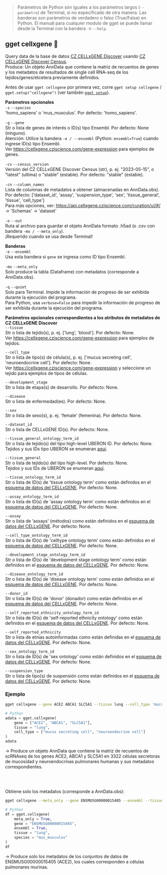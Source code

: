 > Parámetros de Python són iguales a los parámetros largos (`--parámetro`) de Terminal, si no especificado de otra manera. Las banderas son parámetros de verdadero o falso (True/False) en Python. El manuál para cualquier modulo de gget se puede llamar desde la Terminal con la bandera `-h` `--help`.  
## gget cellxgene 🍱  
Query data de la base de datos [CZ CELLxGENE Discover](https://cellxgene.cziscience.com/) usando [CZ CELLxGENE Discover Census](https://github.com/chanzuckerberg/cellxgene-census).  
Produce: Un objeto AnnData que contiene la matriz de recuentos de genes y los metadatos de resultados de single cell RNA-seq de los tejidos/genes/etcetera previamente definidos.  

Antes de usar `gget cellxgene` por primera vez, corre `gget setup cellxgene` / `gget.setup("cellxgene")` (ver también [`gget setup`](setup.md)).  

**Parámetros opcionales**  
`-s` `--species`  
'homo_sapiens' o 'mus_musculus'. Por defecto: 'homo_sapiens'.  

`-g` `--gene`  
Str o lista de genes de interés o ID(s) tipo Ensembl. Por defecto: None (ninguno).  
Atención: Utilice la bandera `-e / --ensembl` (Python: `ensembl=True`) cuando ingrese ID(s) tipo Ensembl.    
Ver https://cellxgene.cziscience.com/gene-expression para ejemplos de genes.  

`-cv` `--census_version`  
Versión del CZ CELLxGENE Discover Census (str), p. ej. "2023-05-15", o "latest" (ultima) o "stable" (estable). Por defecto: "stable" (estable).  

`-cn` `--column_names`  
Lista de columnas de metadatos a obtener (almacenadas en AnnData.obs).  
Por defecto: ['dataset_id', 'assay', 'suspension_type', 'sex', 'tissue_general', 'tissue', 'cell_type']   
Para más opciones, ver: https://api.cellxgene.cziscience.com/curation/ui/#/ -> 'Schemas' -> 'dataset'  

`-o` `--out`   
Ruta al archivo para guardar el objeto AnnData formato .h5ad (o .csv con bandera `-mo / --meta_only`).  
¡Requerido cuando se usa desde Terminal!  

**Banderas**  
`-e` `--ensembl`  
Usa esta bandera si `gene` se ingresa como ID tipo Ensembl.    

`-mo` `--meta_only`  
Solo produce la tabla (Dataframe) con metadatos (corresponde a AnnData.obs).  

`-q` `--quiet`   
Solo para Terminal. Impide la información de progreso de ser exhibida durante la ejecución del programa.  
Para Python, usa `verbose=False` para impedir la información de progreso de ser exhibida durante la ejecución del programa.  

**Parámetros opcionales correspondientes a los atributos de metadatos de CZ CELLxGENE Discover**  
`--tissue`  
Str o lista de tejido(s), p. ej. ['lung', 'blood']. Por defecto: None.  
Ver https://cellxgene.cziscience.com/gene-expression para ejemplos de tejidos.  

`--cell_type`  
Str o lista de tipo(s) de célula(s), p. ej. ['mucus secreting cell', 'neuroendocrine cell']. Por defecto: None.  
Ver https://cellxgene.cziscience.com/gene-expression y seleccione un tejido para ejemplos de tipos de células.  

`--development_stage`  
Str o lista de etapa(s) de desarrollo. Por defecto: None.  

`--disease`  
Str o lista de enfermedad(es). Por defecto: None.  

`--sex`  
Str o lista de sexo(s), p. ej. 'female' (femenina). Por defecto: None.  

`--dataset_id`  
Str o lista de CELLxGENE ID(s). Por defecto: None.  

`--tissue_general_ontology_term_id`  
Str o lista de tejido(s) del tipo high-level UBERON ID. Por defecto: None.  
Tejidos y sus IDs tipo UBERON se enumeran [aquí](https://github.com/chanzuckerberg/single-cell-data-portal/blob/9b94ccb0a2e0a8f6182b213aa4852c491f6f6aff/backend/wmg/data/tissue_mapper.py).  

`--tissue_general`  
Str o lista de tejido(s) del tipo high-level. Por defecto: None.  
Tejidos y sus IDs de UBERON se enumeran [aquí](https://github.com/chanzuckerberg/single-cell-data-portal/blob/9b94ccb0a2e0a8f6182b213aa4852c491f6f6aff/backend/wmg/data/tissue_mapper.py).  

`--tissue_ontology_term_id`  
Str o lista de ID(s) de 'tissue ontology term' como están definidos en el [esquema de datos del CELLxGENE](https://github.com/chanzuckerberg/single-cell-curation/tree/main/schema). Por defecto: None.   

`--assay_ontology_term_id`  
Str o lista de ID(s) de 'assay ontology term' como están definidos en el [esquema de datos del CELLxGENE](https://github.com/chanzuckerberg/single-cell-curation/tree/main/schema). Por defecto: None.  

`--assay`  
Str o lista de 'assays' (métodos) como están definidos en el [esquema de datos del CELLxGENE](https://github.com/chanzuckerberg/single-cell-curation/tree/main/schema). Por defecto: None.  

`--cell_type_ontology_term_id`  
Str o lista de ID(s) de 'celltype ontology term' como están definidos en el [esquema de datos del CELLxGENE](https://github.com/chanzuckerberg/single-cell-curation/tree/main/schema). Por defecto: None.  

`--development_stage_ontology_term_id`   
Str o lista de ID(s) de 'development stage ontology term' como están definidos en el [esquema de datos del CELLxGENE](https://github.com/chanzuckerberg/single-cell-curation/tree/main/schema). Por defecto: None.  

`--disease_ontology_term_id`  
Str o lista de ID(s) de 'disease ontology term' como están definidos en el [esquema de datos del CELLxGENE](https://github.com/chanzuckerberg/single-cell-curation/tree/main/schema). Por defecto: None.  

`--donor_id`  
Str o lista de ID(s) de 'donor' (donador) como están definidos en el [esquema de datos del CELLxGENE](https://github.com/chanzuckerberg/single-cell-curation/tree/main/schema). Por defecto: None.  

`--self_reported_ethnicity_ontology_term_id`  
Str o lista de ID(s) de 'self-reported ethnicity ontology' como están definidos en el [esquema de datos del CELLxGENE](https://github.com/chanzuckerberg/single-cell-curation/tree/main/schema). Por defecto: None.  

`--self_reported_ethnicity`  
Str o lista de etnias autoinformadas como están definidas en el [esquema de datos del CELLxGENE](https://github.com/chanzuckerberg/single-cell-curation/tree/main/schema). Por defecto: None.  

`--sex_ontology_term_id`  
Str o lista de ID(s) de 'sex ontology' como están definidos en el [esquema de datos del CELLxGENE](https://github.com/chanzuckerberg/single-cell-curation/tree/main/schema). Por defecto: None.  

`--suspension_type`  
Str o lista de tipo(s) de suspensión como están definidos en el [esquema de datos del CELLxGENE](https://github.com/chanzuckerberg/single-cell-curation/tree/main/schema). Por defecto: None.  

  
### Ejemplo
```bash
gget cellxgene --gene ACE2 ABCA1 SLC5A1 --tissue lung --cell_type 'mucus secreting cell' 'neuroendocrine cell' -o example_adata.h5ad
```
```python
# Python
adata = gget.cellxgene(
    gene = ["ACE2", "ABCA1", "SLC5A1"],
    tissue = "lung",
    cell_type = ["mucus secreting cell", "neuroendocrine cell"]
)
adata
```
&rarr; Produce un objeto AnnData que contiene la matriz de recuentos de scRNAseq de los genes ACE2, ABCA1 y SLC5A1 en 3322 células secretoras de mucosidad y neuroendocrinas pulmonares humanas y sus metadatos correspondientes.

<br/><br/>

Obtiene solo los metadatos (corresponde a AnnData.obs):  
```bash
gget cellxgene --meta_only --gene ENSMUSG00000015405 --ensembl --tissue lung --species mus_musculus -o example_meta.csv
```
```python
# Python
df = gget.cellxgene(
    meta_only = True,
    gene = "ENSMUSG00000015405",
    ensembl = True,
    tissue = "lung",  
    species = "mus_musculus"
)
df
```
&rarr; Produce solo los metadatos de los conjuntos de datos de ENSMUSG00000015405 (ACE2), los cuales corresponden a células pulmonares murinas.  
